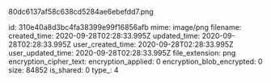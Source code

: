 80dc6137af58c638cd5284ae6ebefdd7.png

id: 310e40a8d3bc4fa38399e99f16856afb
mime: image/png
filename: 
created_time: 2020-09-28T02:28:33.995Z
updated_time: 2020-09-28T02:28:33.995Z
user_created_time: 2020-09-28T02:28:33.995Z
user_updated_time: 2020-09-28T02:28:33.995Z
file_extension: png
encryption_cipher_text: 
encryption_applied: 0
encryption_blob_encrypted: 0
size: 84852
is_shared: 0
type_: 4